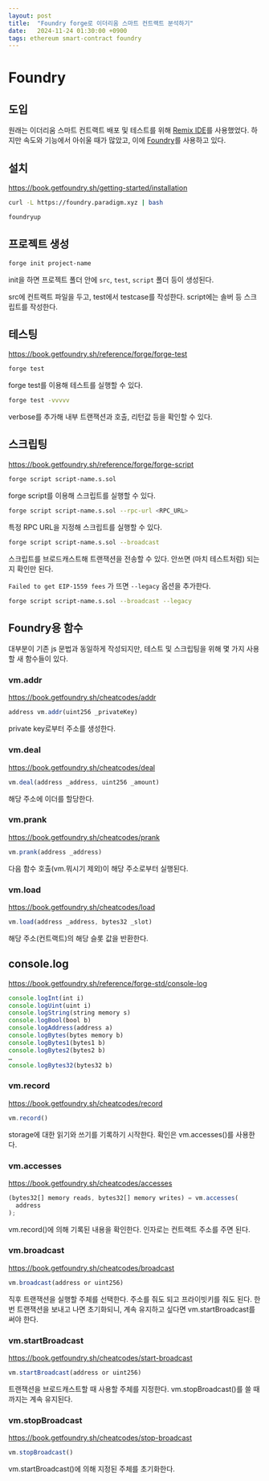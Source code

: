 ```yaml
---
layout: post
title:  "Foundry forge로 이더리움 스마트 컨트랙트 분석하기"
date:   2024-11-24 01:30:00 +0900
tags: ethereum smart-contract foundry
---
```


# Foundry

## 도입
원래는 이더리움 스마트 컨트랙트 배포 및 테스트를 위해 [Remix IDE](https://remix.ethereum.org/)를 사용했었다.
하지만 속도와 기능에서 아쉬울 때가 많았고, 이에 [Foundry](https://github.com/foundry-rs/foundry)를 사용하고 있다.

## 설치
https://book.getfoundry.sh/getting-started/installation

```bash
curl -L https://foundry.paradigm.xyz | bash
```

```bash
foundryup
```

## 프로젝트 생성

```bash
forge init project-name
```

init을 하면 프로젝트 폴더 안에 `src`, `test`, `script` 폴더 등이 생성된다.

src에 컨트랙트 파일을 두고, test에서  testcase를 작성한다. script에는 솔버 등 스크립트를 작성한다.

## 테스팅
https://book.getfoundry.sh/reference/forge/forge-test
```bash
forge test
```
forge test를 이용해 테스트를 실행할 수 있다. 

```bash
forge test -vvvvv
```
verbose를 추가해 내부 트랜잭션과 호출, 리턴값 등을 확인할 수 있다.

## 스크립팅
https://book.getfoundry.sh/reference/forge/forge-script
```bash
forge script script-name.s.sol
```
forge script를 이용해 스크립트를 실행할 수 있다.

```bash
forge script script-name.s.sol --rpc-url <RPC_URL>
```
특정 RPC URL을 지정해 스크립트를 실행할 수 있다.

```bash
forge script script-name.s.sol --broadcast
```
스크립트를 브로드캐스트해 트랜잭션을 전송할 수 있다. 안쓰면 (마치 테스트처럼) 되는지 확인만 된다.

`Failed to get EIP-1559 fees` 가 뜨면 `--legacy` 옵션을 추가한다.

```bash
forge script script-name.s.sol --broadcast --legacy
```


## Foundry용 함수
대부분이 기존 js 문법과 동일하게 작성되지만, 테스트 및 스크립팅을 위해 몇 가지 사용할 새 함수들이 있다.

### vm.addr
https://book.getfoundry.sh/cheatcodes/addr
```js
address vm.addr(uint256 _privateKey)
```
private key로부터 주소를 생성한다.

### vm.deal
https://book.getfoundry.sh/cheatcodes/deal
```js
vm.deal(address _address, uint256 _amount)
```
해당 주소에 이더를 할당한다.

### vm.prank
https://book.getfoundry.sh/cheatcodes/prank
```js
vm.prank(address _address)
```
다음 함수 호출(vm.뭐시기 제외)이 해당 주소로부터 실행된다.

### vm.load
https://book.getfoundry.sh/cheatcodes/load
```js
vm.load(address _address, bytes32 _slot)
```
해당 주소(컨트랙트)의 해당 슬롯 값을 반환한다.

## console.log
https://book.getfoundry.sh/reference/forge-std/console-log
```js
console.logInt(int i)
console.logUint(uint i)
console.logString(string memory s)
console.logBool(bool b)
console.logAddress(address a)
console.logBytes(bytes memory b)
console.logBytes1(bytes1 b)
console.logBytes2(bytes2 b)
…
console.logBytes32(bytes32 b)
```

### vm.record
https://book.getfoundry.sh/cheatcodes/record
```js
vm.record()
```
storage에 대한 읽기와 쓰기를 기록하기 시작한다. 확인은 vm.accesses()를 사용한다.

### vm.accesses
https://book.getfoundry.sh/cheatcodes/accesses
```js
(bytes32[] memory reads, bytes32[] memory writes) = vm.accesses(
  address
);
```
vm.record()에 의해 기록된 내용을 확인한다.
인자로는 컨트랙트 주소를 주면 된다.

### vm.broadcast
https://book.getfoundry.sh/cheatcodes/broadcast
```js
vm.broadcast(address or uint256)
```
직후 트랜잭션을 실행할 주체를 선택한다.
주소를 줘도 되고 프라이빗키를 줘도 된다.
한번 트랜잭션을 보내고 나면 초기화되니, 계속 유지하고 싶다면 vm.startBroadcast를 써야 한다.

### vm.startBroadcast
https://book.getfoundry.sh/cheatcodes/start-broadcast
```js
vm.startBroadcast(address or uint256)
```
트랜잭션을 브로드캐스트할 때 사용할 주체를 지정한다. vm.stopBroadcast()를 쓸 때까지는 계속 유지된다.

### vm.stopBroadcast
https://book.getfoundry.sh/cheatcodes/stop-broadcast
```js
vm.stopBroadcast()
```
vm.startBroadcast()에 의해 지정된 주체를 초기화한다.
